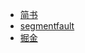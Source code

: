 - [简书](https://www.jianshu.com/p/6acdc6df4be2)
- [segmentfault](https://segmentfault.com/a/1190000013318231)
- [掘金](https://juejin.im/post/5a8e0fb66fb9a0635e3cecda)